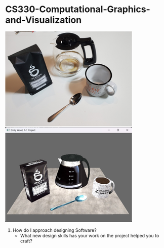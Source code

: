 # CS330-Computational-Graphics-and-Visualization

<img src="https://github.com/Emily-Wood7/CS330-Computational-Graphics-and-Visualization/blob/main/Module%207%20-%20Project/Proposed%20Scene.jpg" width="400" height="300"><img src="https://github.com/Emily-Wood7/CS330-Computational-Graphics-and-Visualization/blob/main/Module%207%20-%20Project/Final%20Scene.jpg" width="400" height="300">

1. How do I approach designing Software?
   - What new design skills has your work on the project helped you to craft?
